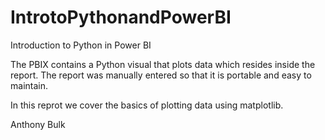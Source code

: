 # IntrotoPythonandPowerBI
Introduction to Python in Power BI

The PBIX contains a Python visual that plots data which resides inside the report. The report was manually entered so that it is portable and easy to maintain.

In this reprot we cover the basics of plotting data using matplotlib.

Anthony Bulk
